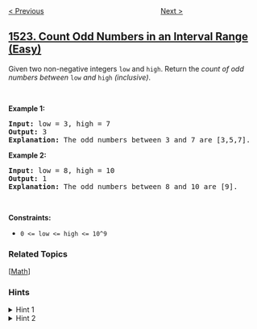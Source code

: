 <!--|This file generated by command(leetcode description); DO NOT EDIT.    |-->
<!--+----------------------------------------------------------------------+-->
<!--|@author    openset <openset.wang@gmail.com>                           |-->
<!--|@link      https://github.com/openset                                 |-->
<!--|@home      https://github.com/openset/leetcode                        |-->
<!--+----------------------------------------------------------------------+-->

[< Previous](../diameter-of-n-ary-tree "Diameter of N-Ary Tree")
　　　　　　　　　　　　　　　　
[Next >](../number-of-sub-arrays-with-odd-sum "Number of Sub-arrays With Odd Sum")

## [1523. Count Odd Numbers in an Interval Range (Easy)](https://leetcode.com/problems/count-odd-numbers-in-an-interval-range "在区间范围内统计奇数数目")

<p>Given two non-negative integers <code>low</code> and <code><font face="monospace">high</font></code>. Return the <em>count of odd numbers between </em><code>low</code><em> and </em><code><font face="monospace">high</font></code><em>&nbsp;(inclusive)</em>.</p>

<p>&nbsp;</p>
<p><strong>Example 1:</strong></p>

<pre>
<strong>Input:</strong> low = 3, high = 7
<strong>Output:</strong> 3
<b>Explanation: </b>The odd numbers between 3 and 7 are [3,5,7].</pre>

<p><strong>Example 2:</strong></p>

<pre>
<strong>Input:</strong> low = 8, high = 10
<strong>Output:</strong> 1
<b>Explanation: </b>The odd numbers between 8 and 10 are [9].</pre>

<p>&nbsp;</p>
<p><strong>Constraints:</strong></p>

<ul>
	<li><code>0 &lt;= low &lt;= high&nbsp;&lt;= 10^9</code></li>
</ul>

### Related Topics
  [[Math](../../tag/math/README.md)]

### Hints
<details>
<summary>Hint 1</summary>
If the range (high - low + 1) is even, the number of even and odd numbers in this range will be the same.
</details>

<details>
<summary>Hint 2</summary>
If the range (high - low + 1) is odd, the solution will depend on the parity of high and low.
</details>
